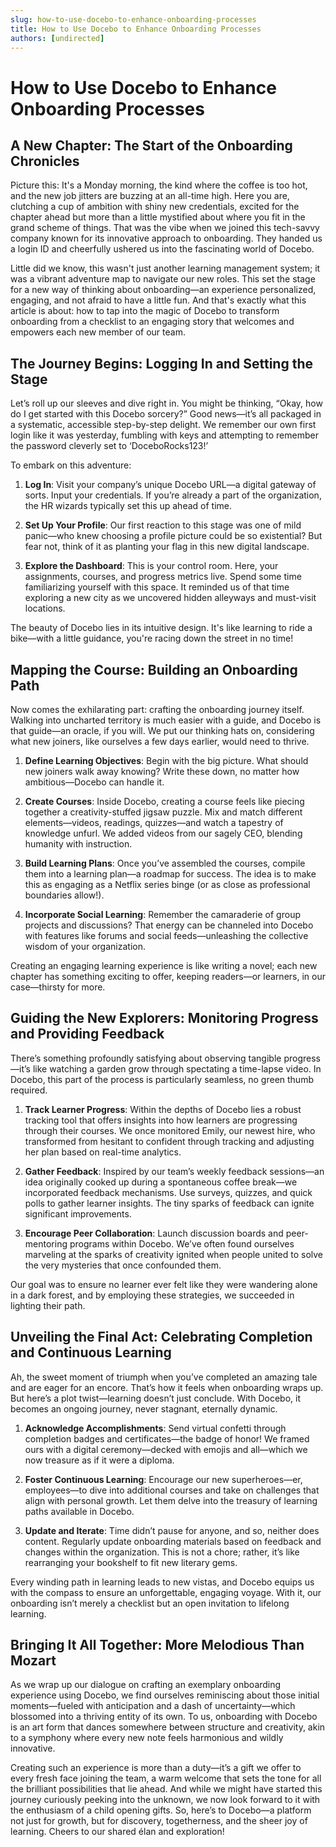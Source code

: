 ```yaml
---
slug: how-to-use-docebo-to-enhance-onboarding-processes
title: How to Use Docebo to Enhance Onboarding Processes
authors: [undirected]
---
```



# How to Use Docebo to Enhance Onboarding Processes  

## A New Chapter: The Start of the Onboarding Chronicles  

Picture this: It's a Monday morning, the kind where the coffee is too hot, and the new job jitters are buzzing at an all-time high. Here you are, clutching a cup of ambition with shiny new credentials, excited for the chapter ahead but more than a little mystified about where you fit in the grand scheme of things. That was the vibe when we joined this tech-savvy company known for its innovative approach to onboarding. They handed us a login ID and cheerfully ushered us into the fascinating world of Docebo. 

Little did we know, this wasn't just another learning management system; it was a vibrant adventure map to navigate our new roles. This set the stage for a new way of thinking about onboarding—an experience personalized, engaging, and not afraid to have a little fun. And that's exactly what this article is about: how to tap into the magic of Docebo to transform onboarding from a checklist to an engaging story that welcomes and empowers each new member of our team.  

## The Journey Begins: Logging In and Setting the Stage  

Let’s roll up our sleeves and dive right in. You might be thinking, “Okay, how do I get started with this Docebo sorcery?” Good news—it’s all packaged in a systematic, accessible step-by-step delight. We remember our own first login like it was yesterday, fumbling with keys and attempting to remember the password cleverly set to ‘DoceboRocks123!’  

To embark on this adventure:

1. **Log In**: Visit your company’s unique Docebo URL—a digital gateway of sorts. Input your credentials. If you’re already a part of the organization, the HR wizards typically set this up ahead of time.

2. **Set Up Your Profile**: Our first reaction to this stage was one of mild panic—who knew choosing a profile picture could be so existential? But fear not, think of it as planting your flag in this new digital landscape.

3. **Explore the Dashboard**: This is your control room. Here, your assignments, courses, and progress metrics live. Spend some time familiarizing yourself with this space. It reminded us of that time exploring a new city as we uncovered hidden alleyways and must-visit locations.

The beauty of Docebo lies in its intuitive design. It's like learning to ride a bike—with a little guidance, you're racing down the street in no time!  

## Mapping the Course: Building an Onboarding Path  

Now comes the exhilarating part: crafting the onboarding journey itself. Walking into uncharted territory is much easier with a guide, and Docebo is that guide—an oracle, if you will. We put our thinking hats on, considering what new joiners, like ourselves a few days earlier, would need to thrive.  

1. **Define Learning Objectives**: Begin with the big picture. What should new joiners walk away knowing? Write these down, no matter how ambitious—Docebo can handle it.

2. **Create Courses**: Inside Docebo, creating a course feels like piecing together a creativity-stuffed jigsaw puzzle. Mix and match different elements—videos, readings, quizzes—and watch a tapestry of knowledge unfurl. We added videos from our sagely CEO, blending humanity with instruction.  

3. **Build Learning Plans**: Once you’ve assembled the courses, compile them into a learning plan—a roadmap for success. The idea is to make this as engaging as a Netflix series binge (or as close as professional boundaries allow!).  

4. **Incorporate Social Learning**: Remember the camaraderie of group projects and discussions? That energy can be channeled into Docebo with features like forums and social feeds—unleashing the collective wisdom of your organization. 

Creating an engaging learning experience is like writing a novel; each new chapter has something exciting to offer, keeping readers—or learners, in our case—thirsty for more.  

## Guiding the New Explorers: Monitoring Progress and Providing Feedback  

There’s something profoundly satisfying about observing tangible progress—it’s like watching a garden grow through spectating a time-lapse video. In Docebo, this part of the process is particularly seamless, no green thumb required.  

1. **Track Learner Progress**: Within the depths of Docebo lies a robust tracking tool that offers insights into how learners are progressing through their courses. We once monitored Emily, our newest hire, who transformed from hesitant to confident through tracking and adjusting her plan based on real-time analytics.

2. **Gather Feedback**: Inspired by our team’s weekly feedback sessions—an idea originally cooked up during a spontaneous coffee break—we incorporated feedback mechanisms. Use surveys, quizzes, and quick polls to gather learner insights. The tiny sparks of feedback can ignite significant improvements.  

3. **Encourage Peer Collaboration**: Launch discussion boards and peer-mentoring programs within Docebo. We’ve often found ourselves marveling at the sparks of creativity ignited when people united to solve the very mysteries that once confounded them.  

Our goal was to ensure no learner ever felt like they were wandering alone in a dark forest, and by employing these strategies, we succeeded in lighting their path.  

## Unveiling the Final Act: Celebrating Completion and Continuous Learning  

Ah, the sweet moment of triumph when you’ve completed an amazing tale and are eager for an encore. That’s how it feels when onboarding wraps up. But here’s a plot twist—learning doesn’t just conclude. With Docebo, it becomes an ongoing journey, never stagnant, eternally dynamic.  

1. **Acknowledge Accomplishments**: Send virtual confetti through completion badges and certificates—the badge of honor! We framed ours with a digital ceremony—decked with emojis and all—which we now treasure as if it were a diploma.  

2. **Foster Continuous Learning**: Encourage our new superheroes—er, employees—to dive into additional courses and take on challenges that align with personal growth. Let them delve into the treasury of learning paths available in Docebo.

3. **Update and Iterate**: Time didn’t pause for anyone, and so, neither does content. Regularly update onboarding materials based on feedback and changes within the organization. This is not a chore; rather, it’s like rearranging your bookshelf to fit new literary gems.

Every winding path in learning leads to new vistas, and Docebo equips us with the compass to ensure an unforgettable, engaging voyage. With it, our onboarding isn’t merely a checklist but an open invitation to lifelong learning.  

## Bringing It All Together: More Melodious Than Mozart  

As we wrap up our dialogue on crafting an exemplary onboarding experience using Docebo, we find ourselves reminiscing about those initial moments—fueled with anticipation and a dash of uncertainty—which blossomed into a thriving entity of its own. To us, onboarding with Docebo is an art form that dances somewhere between structure and creativity, akin to a symphony where every new note feels harmonious and wildly innovative.  

Creating such an experience is more than a duty—it’s a gift we offer to every fresh face joining the team, a warm welcome that sets the tone for all the brilliant possibilities that lie ahead. And while we might have started this journey curiously peeking into the unknown, we now look forward to it with the enthusiasm of a child opening gifts. So, here’s to Docebo—a platform not just for growth, but for discovery, togetherness, and the sheer joy of learning. Cheers to our shared élan and exploration! 